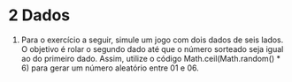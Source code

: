 # 2 Dados

1. Para o exercício a seguir, simule um jogo com dois dados de seis lados. O objetivo é rolar o segundo dado até que o número sorteado seja igual ao do primeiro dado. Assim, utilize o código Math.ceil(Math.random() * 6) para gerar um número aleatório entre 01 e 06.
